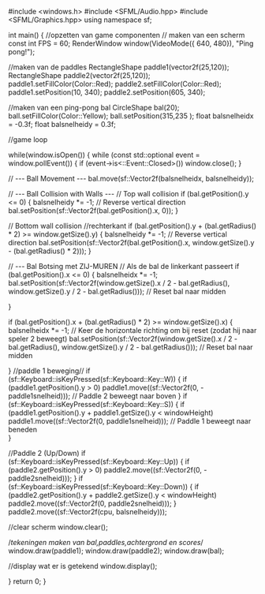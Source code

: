 
 #include <windows.h> 
#include <SFML/Audio.hpp> 
#include <SFML/Graphics.hpp>
 using namespace sf;

 int main() {
 //opzetten van game componenten 
 // maken van een scherm
 const int FPS = 60;
 RenderWindow window(VideoMode({ 640, 480}), "Ping pong!");


  //maken van de paddles
    RectangleShape paddle1(vector2f(25,120));
    RectangleShape paddle2(vector2f(25,120));
    paddle1.setFillColor(Color::Red);
    paddle2.setFillColor(Color::Red);
    paddle1.setPosition(10, 340);
    paddle2.setPosition(605, 340);

   //maken van een ping-pong bal
    CircleShape bal(20);
    ball.setFillColor(Color::Yellow);
    ball.setPosition(315,235 );
    float balsnelheidx = -0.3f;
    float balsnelheidy = 0.3f;

  //game loop 
 
while(window.isOpen())
{
	while (const std::optional event = window.pollEvent())
	{
		if (event->is<::Event::Closed>())
			window.close();
	}


// --- Ball Movement ---
bal.move(sf::Vector2f(balsnelheidx, balsnelheidy));

// --- Ball Collision with Walls ---
// Top wall collision
if (bal.getPosition().y <= 0) {
	balsnelheidy *= -1; // Reverse vertical direction
	bal.setPosition(sf::Vector2f(bal.getPosition().x, 0)); 
}

// Bottom wall collision
//rechterkant
if (bal.getPosition().y + (bal.getRadius() * 2) >= window.getSize().y) {
	balsnelheidy *= -1; // Reverse vertical direction
	bal.setPosition(sf::Vector2f(bal.getPosition().x, window.getSize().y - (bal.getRadius() * 2))); 
}


// --- Bal Botsing met ZIJ-MUREN
// Als de bal de linkerkant passeert 
if (bal.getPosition().x <= 0) {
	balsnelheidx *= -1; 
	bal.setPosition(sf::Vector2f(window.getSize().x / 2 - bal.getRadius(), window.getSize().y / 2 - bal.getRadius())); // Reset bal naar midden
	
	
}

if (bal.getPosition().x + (bal.getRadius() * 2) >= window.getSize().x) {
	balsnelheidx *= -1; // Keer de horizontale richting om bij reset (zodat hij naar speler 2 beweegt)
	bal.setPosition(sf::Vector2f(window.getSize().x / 2 - bal.getRadius(), window.getSize().y / 2 - bal.getRadius())); // Reset bal naar midden
	
	
}
 //paddle 1 beweging//
if (sf::Keyboard::isKeyPressed(sf::Keyboard::Key::W)) {
	if (paddle1.getPosition().y > 0)
    	paddle1.move((sf::Vector2f(0, -paddle1snelheid))); // Paddle 2 beweegt naar boven
}
if (sf::Keyboard::isKeyPressed(sf::Keyboard::Key::S)) {
	if (paddle1.getPosition().y + paddle1.getSize().y < windowHeight)
		paddle1.move((sf::Vector2f(0, paddle1snelheid))); // Paddle 1 beweegt naar beneden	
}

//Paddle 2 (Up/Down)
if (sf::Keyboard::isKeyPressed(sf::Keyboard::Key::Up)) {
	if (paddle2.getPosition().y > 0)
		paddle2.move((sf::Vector2f(0, -paddle2snelheid)));
}
if (sf::Keyboard::isKeyPressed(sf::Keyboard::Key::Down)) {
	if (paddle2.getPosition().y + paddle2.getSize().y < windowHeight)
		paddle2.move((sf::Vector2f(0, paddle2snelheid)));
}
	paddle2.move((sf::Vector2f(cpu, balsnelheidy)));
 
 //clear scherm
 window.clear();
 
 /*tekeningen maken van bal,paddles,achtergrond en scores*/
        window.draw(paddle1);
        window.draw(paddle2);
        window.draw(bal);

  //display wat er is getekend
   window.display();
    
  }
    return 0;
}
